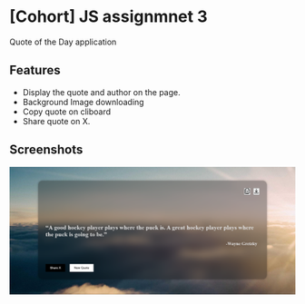 <h1>[Cohort] JS assignmnet 3</h1>

<p>Quote of the Day application</p>

<h2>Features</h2>
<ul>
  <li>Display the quote and author on the page.</li>
  <li>Background Image downloading</li>
  <li>Copy quote on cliboard</li>
  <li>Share quote on X.</li>
</ul>

<h2>Screenshots</h2>

<img src="./ss.png" />
